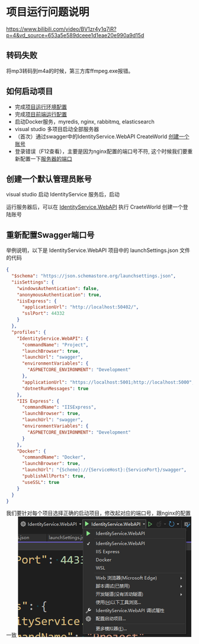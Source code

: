 # 项目运行问题说明

https://www.bilibili.com/video/BV1zr4y1q7iR?p=4&vd_source=653a5e589dceee1d1eae20e990a9d15d

## 转码失败

将mp3转码到m4a的时候，第三方库ffmpeg.exe报错。



## 如何启动项目

- 完成[项目运行环境配置](项目运行环境配置.md)
- 完成[项目前端运行配置](项目前端运行配置.MD)
- 启动Docker服务，myredis, nginx, rabbitmq, elasticsearch
- visual studio 多项目启动全部服务器
- （首次）通过swagger中的IdentityService.WebAPI CreateWorld [创建一个账号](#创建一个默认管理员账号)
- 登录错误（F12查看），主要是因为nginx配置的端口号不符, 这个时候我们要重新配置一下[服务器的端口](#重新配置swagger端口号)


## 创建一个默认管理员账号

visual studio 启动 IdentityService 服务后，启动

运行服务器后，可以在 [IdentityService.WebAPI](https://localhost:44332/swagger/index.html) 执行 CraeteWorld 创建一个登陆账号

## 重新配置Swagger端口号

举例说明，以下是 IdentityService.WebAPI 项目中的 launchSettings.json 文件的代码

```json
{
  "$schema": "https://json.schemastore.org/launchsettings.json",
  "iisSettings": {
    "windowsAuthentication": false,
    "anonymousAuthentication": true,
    "iisExpress": {
      "applicationUrl": "http://localhost:50402/",
      "sslPort": 44332
    }
  },
  "profiles": {
    "IdentityService.WebAPI": {
      "commandName": "Project",
      "launchBrowser": true,
      "launchUrl": "swagger",
      "environmentVariables": {
        "ASPNETCORE_ENVIRONMENT": "Development"
      },
      "applicationUrl": "https://localhost:5001;http://localhost:5000",
      "dotnetRunMessages": true
    },
    "IIS Express": {
      "commandName": "IISExpress",
      "launchBrowser": true,
      "launchUrl": "swagger",
      "environmentVariables": {
        "ASPNETCORE_ENVIRONMENT": "Development"
      }
    },
    "Docker": {
      "commandName": "Docker",
      "launchBrowser": true,
      "launchUrl": "{Scheme}://{ServiceHost}:{ServicePort}/swagger",
      "publishAllPorts": true,
      "useSSL": true
    }
  }
}
```

我们要针对每个项目选择正确的启动项目，修改起对应的端口号，跟nginx的配置一致
![](../images/2024-08-18-23-09-50.png)
